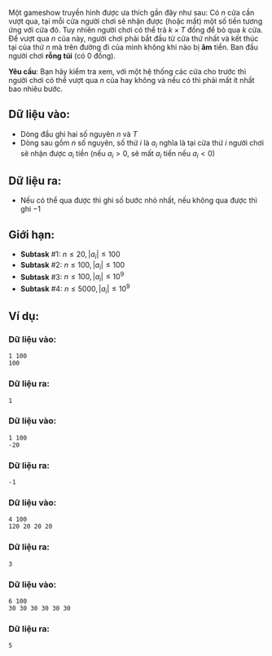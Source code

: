 <!--
**<center>NGUỒN: Ôn HN tháng 11/2017, Thầy Đỗ Đức Đông, Ngày 2</center>**
-->

Một gameshow truyền hình được ưa thích gần đây như sau: Có $n$ cửa cần vượt qua, tại mỗi cửa người chơi sẽ nhận được (hoặc mất) một số tiền tương ứng với cửa đó. Tuy nhiên người chơi có thể trả $k × T$ đồng để bỏ qua $k$ cửa. Để vượt qua $n$ của này, người chơi phải bắt đầu từ cửa thứ nhất và kết thúc tại của thứ $n$ mà trên đường đi của mình không khi nào bị **âm** tiền. Ban đầu người chơi **rỗng túi** (có $0$ đồng).

**Yêu cầu**: Bạn hãy kiểm tra xem, với một hệ thống các cửa cho trước thì người chơi có thể vượt qua $n$ của hay không và nếu có thì phải mất ít nhất bao nhiêu bước.

## Dữ liệu vào:
- Dòng đầu ghi hai số nguyên $n$ và $T$
- Dòng sau gồm $n$ số nguyên, số thứ $i$ là $a_i$ nghĩa là tại cửa thứ $i$ người chơi sẽ nhận được $a_i$ tiền (nếu $a_i > 0$, sẽ mất $a_i$ tiền nếu $a_i < 0$)

## Dữ liệu ra:
- Nếu có thể qua được thì ghi số bước nhỏ nhất, nếu không qua được thì ghi $-1$

## Giới hạn:
- **Subtask** $\#1$: $n ≤ 20, |a_i| ≤ 100$
- **Subtask** $\#2$: $n ≤ 100, |a_i| ≤ 100$
- **Subtask** $\#3$: $n ≤ 100, |a_i| ≤ 10^9$
- **Subtask** $\#4$: $n ≤ 5000, |a_i| ≤ 10^9$

## Ví dụ:
### Dữ liệu vào:
```
1 100
100
```

### Dữ liệu ra:
```
1
```

### Dữ liệu vào:
```
1 100
-20
```

### Dữ liệu ra:
```
-1
```

### Dữ liệu vào:
```
4 100
120 20 20 20
```

### Dữ liệu ra:
```
3
```

### Dữ liệu vào:
```
6 100
30 30 30 30 30 30
```

### Dữ liệu ra:
```
5
```
